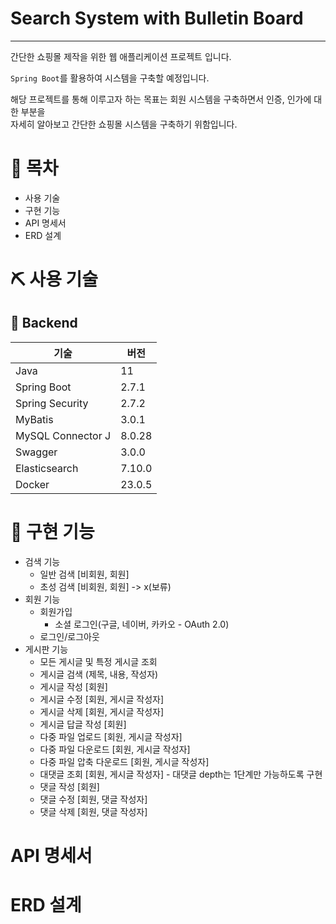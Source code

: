 # Search System with Bulletin Board

---

간단한 쇼핑몰 제작을 위한 웹 애플리케이션 프로젝트 입니다.

`Spring Boot`를 활용하여 시스템을 구축할 예정입니다.

해당 프로젝트를 통해 이루고자 하는 목표는 회원 시스템을 구축하면서 인증, 인가에 대한 부분을  
자세히 알아보고 간단한 쇼핑몰 시스템을 구축하기 위함입니다.

# 📁 목차

- 사용 기술
- 구현 기능
- API 명세서
- ERD 설계

# ⛏ 사용 기술

## 📌 Backend
| 기술               | 버전     |
|------------------|--------|
| Java             | 11     |
| Spring Boot      | 2.7.1  |
| Spring Security  | 2.7.2  |
| MyBatis          | 3.0.1  |
| MySQL Connector J | 8.0.28 |
| Swagger          | 3.0.0  |
| Elasticsearch    | 7.10.0 |
| Docker           | 23.0.5 |

# 🎢 구현 기능
- 검색 기능
  - 일반 검색 [비회원, 회원]
  - 초성 검색 [비회원, 회원] -> x(보류)
- 회원 기능
  - 회원가입
    - 소셜 로그인(구글, 네이버, 카카오 - OAuth 2.0)
  - 로그인/로그아웃
- 게시판 기능
  - 모든 게시글 및 특정 게시글 조회
  - 게시글 검색 (제목, 내용, 작성자)
  - 게시글 작성 [회원]
  - 게시글 수정 [회원, 게시글 작성자]
  - 게시글 삭제 [회원, 게시글 작성자]
  - 게시글 답글 작성 [회원]
  - 다중 파일 업로드 [회원, 게시글 작성자]
  - 다중 파일 다운로드 [회원, 게시글 작성자]
  - 다중 파일 압축 다운로드 [회원, 게시글 작성자]
  - 대댓글 조회 [회원, 게시글 작성자] - 대댓글 depth는 1단계만 가능하도록 구현 
  - 댓글 작성 [회원]
  - 댓글 수정 [회원, 댓글 작성자]
  - 댓글 삭제 [회원, 댓글 작성자]

# API 명세서

# ERD 설계
